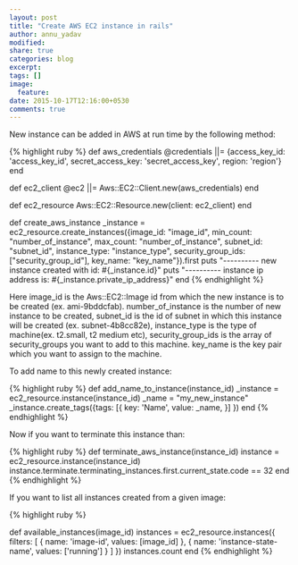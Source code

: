 ```yaml
---
layout: post
title: "Create AWS EC2 instance in rails"
author: annu_yadav
modified:
share: true
categories: blog
excerpt:
tags: []
image:
  feature:
date: 2015-10-17T12:16:00+0530
comments: true
---
```


New instance can be added in AWS at run time by the following method:

{% highlight ruby %}
def aws_credentials
  @credentials ||= {access_key_id: 'access_key_id',
                    secret_access_key: 'secret_access_key',
                    region: 'region'}
end

def ec2_client
  @ec2 ||= Aws::EC2::Client.new(aws_credentials)
end
  
def ec2_resource
  Aws::EC2::Resource.new(client: ec2_client)
end
  
def create_aws_instance
  _instance = ec2_resource.create_instances({image_id: "image_id",
                                             min_count: "number_of_instance",
                                             max_count: "number_of_instance",
                                             subnet_id: "subnet_id",
                                             instance_type: "instance_type",
                                             security_group_ids: ["security_group_id"],
                                             key_name: "key_name"}).first
  puts "----------  new instance created with id:  #{_instance.id}"
  puts "----------  instance ip address is:  #{_instance.private_ip_address}"
end
{% endhighlight %}

Here image_id is the Aws::EC2::Image id from which the new instance is to be created (ex. ami-9bddcfab). number_of_instance 
is the number of new instance to be created, subnet_id is the id of subnet in which this instance will be created (ex. subnet-4b8cc82e), 
instance_type is the type of machine(ex. t2.small, t2 medium etc), security_group_ids is the array of security_groups you 
want to add to this machine. key_name is the key pair which you want to assign to the machine.

To add name to this newly created instance:

{% highlight ruby %}
 def add_name_to_instance(instance_id)
    _instance = ec2_resource.instance(instance_id)
    _name = "my_new_instance"
    _instance.create_tags({tags: [{
                                      key: 'Name',
                                      value: _name,
                                 }]
                          })
 end
{% endhighlight %}

Now if you want to terminate this instance than:

{% highlight ruby %}
def terminate_aws_instance(instance_id)
    instance = ec2_resource.instance(instance_id)
    instance.terminate.terminating_instances.first.current_state.code == 32
end
{% endhighlight %}

If you want to list all instances created from a given image:

{% highlight ruby %}

def available_instances(image_id)
    instances = ec2_resource.instances({
                                               filters: [
                                                   {
                                                       name: 'image-id',
                                                       values: [image_id]
                                                   },
                                                   {
                                                       name: 'instance-state-name',
                                                       values: ['running']
                                                   }
                                               ]
                                        })
    instances.count
end
{% endhighlight %}
